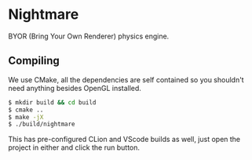 # Nightmare
BYOR (Bring Your Own Renderer) physics engine.

## Compiling
We use CMake, all the dependencies are self contained so you shouldn't need anything besides OpenGL installed.
```bash
$ mkdir build && cd build
$ cmake ..
$ make -jX
$ ./build/nightmare
```

This has pre-configured CLion and VScode builds as well, just open the project in either and click the run button.

